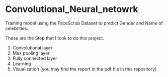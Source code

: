 # Convolutional_Neural_netowrk
Training model using the FaceScrub Dataset to predict Gender and Name of celebrities.


These are the Step that I took to do this project.

1. Convolutional layer
2. Max pooling layer
3. Fully connected layer
4. Learning
5. Visualization (you may find the report in the pdf file in this repository)

